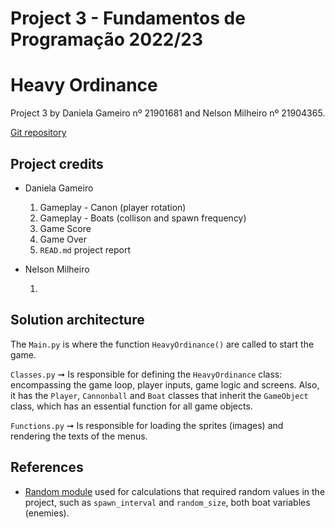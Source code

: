 # Project 3 - Fundamentos de Programação 2022/23 
# Heavy Ordinance

Project 3 by Daniela Gameiro nº 21901681 and Nelson Milheiro nº 21904365.

[Git repository](https://github.com/Mikapuccino/Heavy-Ordinance.git)

##  Project credits
* Daniela Gameiro

  1. Gameplay - Canon (player rotation)
  2. Gameplay - Boats (collison and spawn frequency)
  3. Game Score
  4. Game Over
  5. `READ.md` project report

* Nelson Milheiro

  1. 

## Solution architecture

The `Main.py` is where the function `HeavyOrdinance()` are called to start the game.

`Classes.py` ➞ Is responsible for defining the `HeavyOrdinance` class: encompassing the game loop, player inputs, game logic and screens. Also, it has the `Player`, `Cannonball` and `Boat` classes that inherit the `GameObject` class, which has an essential function for all game objects.

`Functions.py` ➞ Is responsible for loading the sprites (images) and rendering the texts of the menus.

## References

* [Random module](https://docs.python.org/3/library/random.html) used for calculations that required random values in the project, such as `spawn_interval` and `random_size`, both boat variables (enemies).